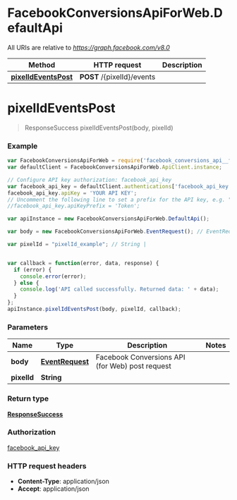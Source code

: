 # FacebookConversionsApiForWeb.DefaultApi

All URIs are relative to *https://graph.facebook.com/v8.0*

Method | HTTP request | Description
------------- | ------------- | -------------
[**pixelIdEventsPost**](DefaultApi.md#pixelIdEventsPost) | **POST** /{pixelId}/events | 


<a name="pixelIdEventsPost"></a>
# **pixelIdEventsPost**
> ResponseSuccess pixelIdEventsPost(body, pixelId)



### Example
```javascript
var FacebookConversionsApiForWeb = require('facebook_conversions_api__for_web');
var defaultClient = FacebookConversionsApiForWeb.ApiClient.instance;

// Configure API key authorization: facebook_api_key
var facebook_api_key = defaultClient.authentications['facebook_api_key'];
facebook_api_key.apiKey = 'YOUR API KEY';
// Uncomment the following line to set a prefix for the API key, e.g. "Token" (defaults to null)
//facebook_api_key.apiKeyPrefix = 'Token';

var apiInstance = new FacebookConversionsApiForWeb.DefaultApi();

var body = new FacebookConversionsApiForWeb.EventRequest(); // EventRequest | Facebook Conversions API (for Web) post request

var pixelId = "pixelId_example"; // String | 


var callback = function(error, data, response) {
  if (error) {
    console.error(error);
  } else {
    console.log('API called successfully. Returned data: ' + data);
  }
};
apiInstance.pixelIdEventsPost(body, pixelId, callback);
```

### Parameters

Name | Type | Description  | Notes
------------- | ------------- | ------------- | -------------
 **body** | [**EventRequest**](EventRequest.md)| Facebook Conversions API (for Web) post request | 
 **pixelId** | **String**|  | 

### Return type

[**ResponseSuccess**](ResponseSuccess.md)

### Authorization

[facebook_api_key](../README.md#facebook_api_key)

### HTTP request headers

 - **Content-Type**: application/json
 - **Accept**: application/json

